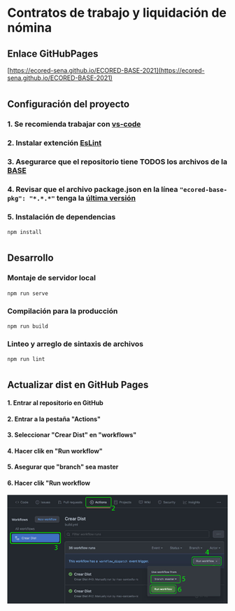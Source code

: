 # **Contratos de trabajo y liquidación de nómina**

## **Enlace GitHubPages**

[https://ecored-sena.github.io/ECORED-BASE-2021](https://ecored-sena.github.io/ECORED-BASE-2021)

#

## **Configuración del proyecto**

### 1. Se recomienda trabajar con [vs-code](https://code.visualstudio.com/)

### 2. Instalar extención [EsLint](https://marketplace.visualstudio.com/items?itemName=dbaeumer.vscode-eslint)

### 3. Asegurarce que el repositorio tiene TODOS los archivos de la [BASE](https://github.com/ECORED-SENA/ECORED-BASE-2021)

### 4. Revisar que el archivo package.json en la línea ``"ecored-base-pkg": "*.*.*"`` tenga la [última versión](https://www.npmjs.com/package/ecored-base-pkg)

### 5. Instalación de dependencias

```
npm install
```
#
## **Desarrollo**

### Montaje de servidor local

```
npm run serve
```

### Compilación para la producción

```
npm run build
```

### Linteo y arreglo de sintaxis de archivos

```
npm run lint
```

#

## **Actualizar dist en GitHub Pages**

#### 1. Entrar al repositorio en GitHub

#### 2. Entrar a la pestaña "Actions"

#### 3. Seleccionar "Crear Dist" en "workflows"

#### 4. Hacer clik en "Run workflow"

#### 5. Asegurar que "branch" sea master

#### 6. Hacer clik "Run workflow

![instrucciones despues del primer push](src/assets/template/pasos.jpg 'Title')

#
